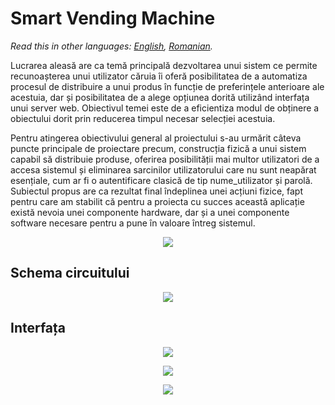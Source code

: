 # Smart Vending Machine

*Read this in other languages: [English](README.en.md), [Romanian](README.md).*

Lucrarea aleasă are ca temă principală dezvoltarea unui sistem ce permite recunoașterea unui utilizator căruia îi oferă posibilitatea de a automatiza procesul de distribuire a unui produs în funcție de preferințele anterioare ale acestuia, dar și posibilitatea de a alege opțiunea dorită utilizând interfața unui server web. Obiectivul temei este de a eficientiza modul de obținere a obiectului dorit prin reducerea timpul necesar selecției acestuia. 

Pentru atingerea obiectivului general al proiectului s-au urmărit câteva puncte principale de proiectare precum, construcția fizică a unui sistem capabil să distribuie produse, oferirea posibilității mai multor utilizatori de a accesa sistemul și eliminarea sarcinilor utilizatorului care nu sunt neapărat esențiale, cum ar fi o autentificare clasică de tip nume_utilizator și parolă. Subiectul propus are ca rezultat final îndeplinea unei acțiuni fizice, fapt pentru care am stabilit că pentru a proiecta cu succes această aplicație există nevoia unei componente hardware, dar și a
unei componente software necesare pentru a pune în valoare întreg sistemul. 

<p align="center">
  <img src="https://i.ibb.co/12w3Lc4/Screenshot-1.png">
</p>

## Schema circuitului

<p align="center">
  <img src="https://i.ibb.co/MBvXvCX/Schema-circuitului.png">
</p>

## Interfața

<p align="center">
  <img src="https://i.ibb.co/9qZKJBb/Screenshot-2.png">
</p>

<p align="center">
  <img src="https://i.ibb.co/fYDbLjL/Screenshot-3.png">
</p>

<p align="center">
  <img src="https://i.ibb.co/bvQ2H99/Screenshot-4.png">
</p>

